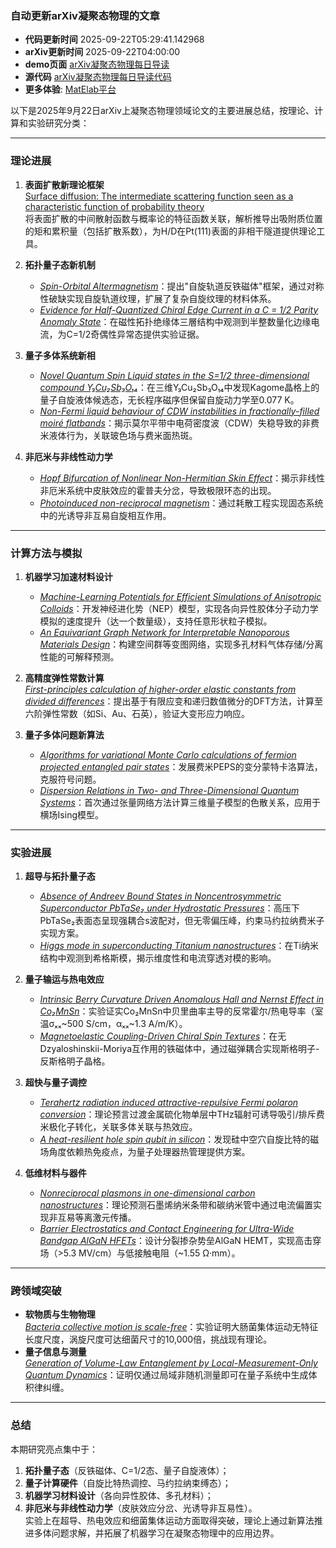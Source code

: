 ### 自动更新arXiv凝聚态物理的文章
  - **代码更新时间** 2025-09-22T05:29:41.142968
  - **arXiv更新时间** 2025-09-22T04:00:00
  - **demo页面** [arXiv凝聚态物理每日导读](https://iopwsy.github.io/arXiv_cond-mat/)
  - **源代码** [arXiv凝聚态物理每日导读代码](https://github.com/iopwsy/arXiv_cond-mat/)
  - **更多体验**: [MatElab平台](https://in.iphy.ac.cn/eln/#/recday)

以下是2025年9月22日arXiv上凝聚态物理领域论文的主要进展总结，按理论、计算和实验研究分类：

---

### **理论进展**
1. **表面扩散新理论框架**  
   [Surface diffusion: The intermediate scattering function seen as a characteristic function of probability theory](https://arxiv.org/abs/2509.15240)  
   将表面扩散的中间散射函数与概率论的特征函数关联，解析推导出吸附质位置的矩和累积量（包括扩散系数），为H/D在Pt(111)表面的非相干隧道提供理论工具。

2. **拓扑量子态新机制**  
   - [*Spin-Orbital Altermagnetism*](https://arxiv.org/abs/2509.15604)：提出"自旋轨道反铁磁体"框架，通过对称性破缺实现自旋轨道纹理，扩展了复杂自旋纹理的材料体系。  
   - [*Evidence for Half-Quantized Chiral Edge Current in a C = 1/2 Parity Anomaly State*](https://arxiv.org/abs/2509.15525)：在磁性拓扑绝缘体三層结构中观测到半整数量化边缘电流，为C=1/2奇偶性异常态提供实验证据。

3. **量子多体系统新相**  
   - [*Novel Quantum Spin Liquid states in the S=1/2 three-dimensional compound Y₃Cu₂Sb₃O₁₄*](https://arxiv.org/abs/2509.15835)：在三维Y₃Cu₂Sb₃O₁₄中发现Kagome晶格上的量子自旋液体候选态，无长程序磁序但保留自旋动力学至0.077 K。  
   - [*Non-Fermi liquid behaviour of CDW instabilities in fractionally-filled moiré flatbands*](https://arxiv.org/abs/2509.15996)：揭示莫尔平带中电荷密度波（CDW）失稳导致的非费米液体行为，关联玻色场与费米面热斑。

4. **非厄米与非线性动力学**  
   - [*Hopf Bifurcation of Nonlinear Non-Hermitian Skin Effect*](https://arxiv.org/abs/2505.10469)：揭示非线性非厄米系统中皮肤效应的霍普夫分岔，导致极限环态的出现。  
   - [*Photoinduced non-reciprocal magnetism*](https://arxiv.org/abs/2406.05957)：通过耗散工程实现固态系统中的光诱导非互易自旋相互作用。

---

### **计算方法与模拟**
1. **机器学习加速材料设计**  
   - [*Machine-Learning Potentials for Efficient Simulations of Anisotropic Colloids*](https://arxiv.org/abs/2509.15504)：开发神经进化势（NEP）模型，实现各向异性胶体分子动力学模拟的速度提升（达一个数量级），支持任意形状粒子模拟。  
   - [*An Equivariant Graph Network for Interpretable Nanoporous Materials Design*](https://arxiv.org/abs/2509.15908)：构建空间群等变图网络，实现多孔材料气体存储/分离性能的可解释预测。

2. **高精度弹性常数计算**  
   [*First-principles calculation of higher-order elastic constants from divided differences*](https://arxiv.org/abs/2509.15468)：提出基于有限应变和递归数值微分的DFT方法，计算至六阶弹性常数（如Si、Au、石英），验证大变形应力响应。

3. **量子多体问题新算法**  
   - [*Algorithms for variational Monte Carlo calculations of fermion projected entangled pair states*](https://arxiv.org/abs/2506.20106)：发展费米PEPS的变分蒙特卡洛算法，克服符号问题。  
   - [*Dispersion Relations in Two- and Three-Dimensional Quantum Systems*](https://arxiv.org/abs/2509.15483)：首次通过张量网络方法计算三维量子模型的色散关系，应用于横场Ising模型。

---

### **实验进展**
1. **超导与拓扑量子态**  
   - [*Absence of Andreev Bound States in Noncentrosymmetric Superconductor PbTaSe₂ under Hydrostatic Pressures*](https://arxiv.org/abs/2509.15288)：高压下PbTaSe₂表面态呈现强耦合s波配对，但无零偏压峰，约束马约拉纳费米子实现方案。  
   - [*Higgs mode in superconducting Titanium nanostructures*](https://arxiv.org/abs/2509.15327)：在Ti纳米结构中观测到希格斯模，揭示维度性和电流穿透对模的影响。

2. **量子输运与热电效应**  
   - [*Intrinsic Berry Curvature Driven Anomalous Hall and Nernst Effect in Co₂MnSn*](https://arxiv.org/abs/2509.15644)：实验证实Co₂MnSn中贝里曲率主导的反常霍尔/热电导率（室温σₓₓ~500 S/cm，αₓₓ~1.3 A/m/K）。  
   - [*Magnetoelastic Coupling-Driven Chiral Spin Textures*](https://arxiv.org/abs/2509.15511)：在无Dzyaloshinskii-Moriya互作用的铁磁体中，通过磁弹耦合实现斯格明子-反斯格明子晶格。

3. **超快与量子调控**  
   - [*Terahertz radiation induced attractive-repulsive Fermi polaron conversion*](https://arxiv.org/abs/2509.15708)：理论预言过渡金属硫化物单层中THz辐射可诱导吸引/排斥费米极化子转化，关联多体关联与热效应。  
   - [*A heat-resilient hole spin qubit in silicon*](https://arxiv.org/abs/2509.15823)：发现硅中空穴自旋比特的磁场角度依赖热免疫点，为量子处理器热管理提供方案。

4. **低维材料与器件**  
   - [*Nonreciprocal plasmons in one-dimensional carbon nanostructures*](https://arxiv.org/abs/2509.16109)：理论预测石墨烯纳米条带和碳纳米管中通过电流偏置实现非互易等离激元传播。  
   - [*Barrier Electrostatics and Contact Engineering for Ultra-Wide Bandgap AlGaN HFETs*](https://arxiv.org/abs/2509.15715)：设计分裂掺杂势垒AlGaN HEMT，实现高击穿场（>5.3 MV/cm）与低接触电阻（~1.55 Ω·mm）。

---

### **跨领域突破**
- **软物质与生物物理**  
  [*Bacteria collective motion is scale-free*](https://arxiv.org/abs/2509.15918)：实验证明大肠菌集体运动无特征长度尺度，涡旋尺度可达细菌尺寸的10,000倍，挑战现有理论。  
- **量子信息与测量**  
  [*Generation of Volume-Law Entanglement by Local-Measurement-Only Quantum Dynamics*](https://arxiv.org/abs/2509.14329)：证明仅通过局域非随机测量即可在量子系统中生成体积律纠缠。

---

### **总结**
本期研究亮点集中于：  
1. **拓扑量子态**（反铁磁体、C=1/2态、量子自旋液体）；  
2. **量子计算硬件**（自旋比特热调控、马约拉纳束缚态）；  
3. **机器学习材料设计**（各向异性胶体、多孔材料）；  
4. **非厄米与非线性动力学**（皮肤效应分岔、光诱导非互易性）。  
实验上在超导、热电效应和细菌集体运动方面取得突破，理论上通过新算法推进多体问题求解，并拓展了机器学习在凝聚态物理中的应用边界。